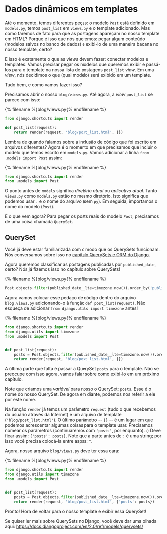 # Dados dinâmicos em templates

Até o momento, temos diferentes peças: o modelo `Post` está definido em `models.py`, temos `post_list` em `views.py` e o template adicionado. Mas como faremos de fato para que as postagens apareçam no nosso template em HTML? Porque é isso que nós queremos: pegar algum conteúdo (modelos salvos no banco de dados) e exibi-lo de uma maneira bacana no nosso template, certo?

E isso é exatamente o que as *views* devem fazer: conectar modelos e templates. Vamos precisar pegar os modelos que queremos exibir e passá-los para o template na nossa lista de postagens `post_list` *view*. Em uma *view*, nós decidimos o que (qual modelo) será exibido em um template.

Tudo bem, e como vamos fazer isso?

Precisamos abrir o nosso `blog/views.py`. Até agora, a *view* `post_list` se parece com isso:

{% filename %}blog/views.py{% endfilename %}

```python
from django.shortcuts import render

def post_list(request):
    return render(request, 'blog/post_list.html', {})
```

Lembra de quando falamos sobre a inclusão de código que foi escrito em arquivos diferentes? Agora é o momento em que precisamos que incluir o modelo que temos escrito em `models.py`. Vamos adicionar a linha `from .models import Post` assim:

{% filename %}blog/views.py{% endfilename %}

```python
from django.shortcuts import render
from .models import Post
```

O ponto antes de `models` significa *diretório atual* ou *aplicativo atual*. Tanto `views.py` como `models.py` estão no mesmo diretório. Isto significa que podemos usar `.` e o nome do arquivo (sem `py`). Em seguida, importamos o nome do modelo (`Post`).

E o que vem agora? Para pegar os posts reais do modelo `Post`, precisamos de uma coisa chamada `QuerySet`.

## QuerySet

Você já deve estar familiarizada com o modo que os QuerySets funcionam. Nós conversamos sobre isso no [capítulo QuerySets e ORM do Django](../django_orm/README.md).</p>

Agora queremos classificar as postagens publicadas por `published_date`, certo? Nós já fizemos isso no capítulo sobre QuerySets!

{% filename %}blog/views.py{% endfilename %}

```python
Post.objects.filter(published_date__lte=timezone.now()).order_by('published_date')
```

Agora vamos colocar esse pedaço de código dentro do arquivo `blog.views.py` adicionando-o à função `def post_list(request)`. Não esqueça de adicionar `from django.utils import timezone` antes!

{% filename %}blog/views.py{% endfilename %}

```python
from django.shortcuts import render
from django.utils import timezone
from .models import Post


def post_list(request): 
    posts = Post.objects.filter(published_date__lte=timezone.now()).order_by('published_date') 
    return render(request, 'blog/post_list.html', {})
```

A última parte que falta é passar a QuerySet `posts` para o template. Não se preocupe com isso agora, vamos falar sobre como exibi-lo em um próximo capítulo.

Note que criamos uma *variável* para nosso o QuerySet: `posts`. Esse é o nome do nosso QuerySet. De agora em diante, podemos nos referir a ele por este nome.

Na função `render` já temos um parâmetro `request` (tudo o que recebemos do usuário através da Internet) e um arquivo de template (`'blog/post_list.html'`). O último parâmetro -- `{}` -- é um lugar em que podemos acrescentar algumas coisas para o template usar. Precisamos nomear os parâmetros (continuaremos com `'posts'`, por enquanto). :) Deve ficar assim: `{'posts': posts}`. Note que a parte antes de `:` é uma string; por isso você precisa colocá-la entre aspas: `"`.

Agora, nosso arquivo `blog/views.py` deve ter essa cara:

{% filename %}blog/views.py{% endfilename %}

```python
from django.shortcuts import render
from django.utils import timezone
from .models import Post


def post_list(request):
    posts = Post.objects.filter(published_date__lte=timezone.now()).order_by('published_date') 
    return render(request, 'blog/post_list.html', {'posts': posts})
```

Pronto! Hora de voltar para o nosso template e exibir essa QuerySet!

Se quiser ler mais sobre QuerySets no Django, você deve dar uma olhada aqui: https://docs.djangoproject.com/en/2.0/ref/models/querysets/